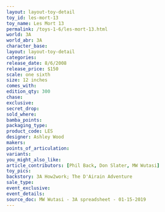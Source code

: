 ```yaml
---
layout: layout-toy-detail 
toy_id: les-mort-13
toy_name: Les Mort 13
permalink: /toys-1-6/les-mort-13.html
world: 3A
world_abr: 3A
character_base: 
layout: layout-toy-detail
categories: 
release_date: 8/6/2008
release_price: $150 
scale: one sixth
size: 12 inches
comes_with: 
edition_qty: 300
chase: 
exclusive: 
secret_drop: 
sold_where: 
bamba_points: 
packaging_type: 
product_code: LES
designer: Ashley Wood
makers: 
points_of_articulation: 
variants: 
you_might_also_like: 
article_contributors: [Phil Back, Don Slater, MW Wutasi]
toy_pics: 
backstory: 3A How2work; The D'Airain Adventure
sale_type: 
event_exclusive: 
event_details: 
source_doc: MW Wutasi - 3A spreadsheet - 01-15-2019
---
```

